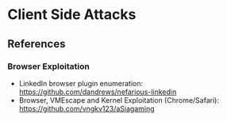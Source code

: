 # Client Side Attacks

## References

### Browser Exploitation
- LinkedIn browser plugin enumeration: https://github.com/dandrews/nefarious-linkedin
- Browser, VMEscape and Kernel Exploitation (Chrome/Safari): https://github.com/vngkv123/aSiagaming
